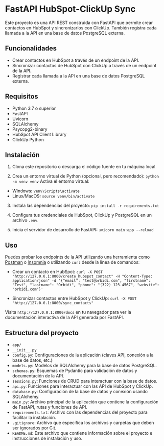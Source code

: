 # FastAPI HubSpot-ClickUp Sync

Este proyecto es una API REST construida con FastAPI que permite crear contactos en HubSpot y sincronizarlos con ClickUp. También registra cada llamada a la API en una base de datos PostgreSQL externa.

## Funcionalidades

- Crear contactos en HubSpot a través de un endpoint de la API.
- Sincronizar contactos de HubSpot con ClickUp a través de un endpoint de la API.
- Registrar cada llamada a la API en una base de datos PostgreSQL externa.

## Requisitos

- Python 3.7 o superior
- FastAPI
- Uvicorn
- SQLAlchemy
- Psycopg2-binary
- HubSpot API Client Library
- ClickUp Python

## Instalación

1. Clona este repositorio o descarga el código fuente en tu máquina local.

2. Crea un entorno virtual de Python (opcional, pero recomendado): `python -m venv venv` Activa el entorno virtual:
- Windows: `venv\Scripts\activate`
- Linux/MacOS: `source venv/bin/activate`
3. Instala las dependencias del proyecto: `pip install -r requirements.txt`


4. Configura tus credenciales de HubSpot, ClickUp y PostgreSQL en un archivo `.env`.

5. Inicia el servidor de desarrollo de FastAPI: `uvicorn main:app --reload`

## Uso

Puedes probar los endpoints de la API utilizando una herramienta como [Postman](https://www.postman.com/) o [Insomnia](https://insomnia.rest/) o utilizando `curl` desde la línea de comandos:

- Crear un contacto en HubSpot:
`curl -X POST "http://127.0.0.1:8000/create_hubspot_contact" -H "Content-Type: application/json" -d '{"email": "test@orbidi.com", "firstname": "Test", "lastname": "Orbidi", "phone": "(322) 123-4567", "website": "orbidi.com"}'`


- Sincronizar contactos entre HubSpot y ClickUp: `curl -X POST "http://127.0.0.1:8000/sync_contacts"`


Visita `http://127.0.0.1:8000/docs` en tu navegador para ver la documentación interactiva de la API generada por FastAPI.

## Estructura del proyecto

- `app/`
- `__init__.py`
- `config.py`: Configuraciones de la aplicación (claves API, conexión a la base de datos, etc.)
- `models.py`: Modelos de SQLAlchemy para la base de datos PostgreSQL.
- `schemas.py`: Esquemas de Pydantic para validación de datos y documentación de la API.
- `sessions.py`: Funciones de CRUD para interactuar con la base de datos.
- `api.py`: Funciones para interactuar con las API de HubSpot y ClickUp.
- `database.py`: Configuración de la base de datos y conexión usando SQLAlchemy.
- `main.py`: Archivo principal de la aplicación que contiene la configuración de FastAPI, rutas y funciones de API.
- `requirements.txt`: Archivo con las dependencias del proyecto para facilitar la instalación.
- `.gitignore`: Archivo que especifica los archivos y carpetas que deben ser ignorados por Git.
- `README.md`: Este archivo que contiene información sobre el proyecto e instrucciones de instalación y uso.




